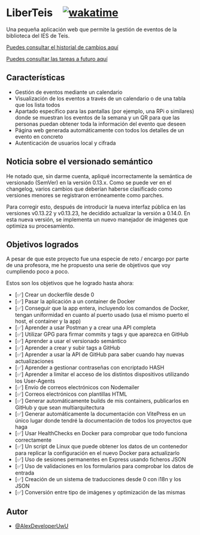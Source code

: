 # LiberTeis‎ ‎ ‎ ‎ ‎‎‎[![wakatime](https://wakatime.com/badge/github/AlexDeveloperUwU/liberteis.svg)](https://wakatime.com/badge/github/AlexDeveloperUwU/liberteis)

Una pequeña aplicación web que permite la gestión de eventos de la biblioteca del IES de Teis.

[Puedes consultar el historial de cambios aquí](./docs/changelog.md)

[Puedes consultar las tareas a futuro aquí](./docs/tasks.md)

## Características

- Gestión de eventos mediante un calendario
- Visualización de los eventos a través de un calendario o de una tabla que los lista todos
- Apartado específico para las pantallas (por ejemplo, una RPi o similares) donde se muestran los eventos de la semana y un QR para que las personas puedan obtener toda la información del evento que deseen
- Página web generada automáticamente con todos los detalles de un evento en concreto
- Autenticación de usuarios local y cifrada

## Noticia sobre el versionado semántico

He notado que, sin darme cuenta, apliqué incorrectamente la semántica de versionado (SemVer) en la versión 0.13.x. Como se puede ver en el changelog, varios cambios que deberían haberse clasificado como versiones menores se registraron erróneamente como parches.

Para corregir esto, después de introducir la nueva interfaz pública en las versiones v0.13.22 y v0.13.23, he decidido actualizar la versión a 0.14.0. En esta nueva versión, se implementa un nuevo manejador de imágenes que optimiza su procesamiento.

## Objetivos logrados

A pesar de que este proyecto fue una especie de reto / encargo por parte de una profesora, me he propuesto una serie de objetivos que voy cumpliendo poco a poco.

Estos son los objetivos que he logrado hasta ahora:

- [✅] Crear un dockerfile desde 0
- [✅] Pasar la aplicación a un container de Docker
- [✅] Conseguir que la app entera, incluyendo los comandos de Docker, tengan uniformidad en cuanto al puerto usado (usa el mismo puerto el host, el container y la app)
- [✅] Aprender a usar Postman y a crear una API completa
- [✅] Utilizar GPG para firmar commits y tags y que aparezca en GitHub
- [✅] Aprender a usar el versionado semántico
- [✅] Aprender a crear y subir tags a GitHub
- [✅] Aprender a usar la API de GitHub para saber cuando hay nuevas actualizaciones
- [✅] Aprender a gestionar contraseñas con encriptado HASH
- [✅] Aprender a limitar el acceso de los distintos dispositivos utilizando los User-Agents
- [✅] Envío de correos electrónicos con Nodemailer
- [✅] Correos electrónicos con plantillas HTML
- [✅] Generar automáticamente builds de mis containers, publicarlos en GitHub y que sean multiarquitectura
- [✅] Generar automáticamente la documentación con VitePress en un único lugar donde tendré la documentación de todos los proyectos que haga
- [✅] Usar HealthChecks en Docker para comprobar que todo funciona correctamente
- [✅] Un script de Linux que puede obtener los datos de un contenedor para replicar la configuración en el nuevo Docker para actualizarlo
- [✅] Uso de sesiones permanentes en Express usando ficheros JSON
- [✅] Uso de validaciones en los formularios para comprobar los datos de entrada
- [✅] Creación de un sistema de traducciones desde 0 con i18n y los JSON
- [✅] Conversión entre tipo de imágenes y optimización de las mismas

## Autor

- [@AlexDeveloperUwU](https://www.github.com/AlexDeveloperUwU)

